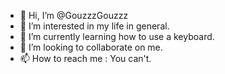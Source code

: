 - 👋 Hi, I’m @GouzzzGouzzz
- 👀 I’m interested in my life in general.
- 🌱 I’m currently learning how to use a keyboard.
- 💞️ I’m looking to collaborate on me.
- 📫 How to reach me : You can't.

<!---
GouzzzGouzzz/GouzzzGouzzz is a ✨ special ✨ repository because its `README.md` (this file) appears on your GitHub profile.
You can click the Preview link to take a look at your changes.
--->
